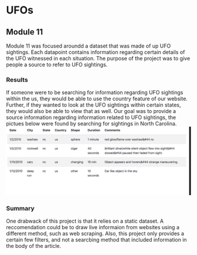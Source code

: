 # UFOs
## Module 11
Module 11 was focused aroundd a dataset that was made of up UFO sightings. Each datapoint contains information regarding certain details of the UFO witnessed in each situation. The purpose of the project was to give people a source to refer to UFO sightings. 
### Results
If someone were to be searching for information regarding UFO sightings within the us, they would be able to use the country feature of our website. Further, if they wanted to look at the UFO sightings within certain states, they would also be able to view that as well. Our goal was to provide a source information regarding information related to UFO sightings, the pictues below were found by searching for sightings in North Carolina. 
![NC_Sightings](module11.png)
### Summary
One drabwack of this project is that it relies on a static dataset. A reccomendation could be to draw live informaion from websites using a different method, such as web scraping. Also, this project only provides a certain few filters, and not a searcbing method that included information in the body of the article.

